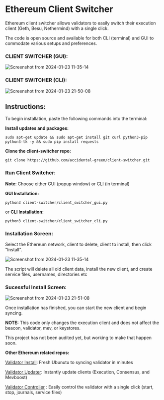 # Ethereum Client Switcher

Ethereum client switcher allows validators to easily switch their execution client (Geth, Besu, Nethermind) with a single click.

The code is open source and available for both CLI (terminal) and GUI to commodate various setups and preferences.

### CLIENT SWITCHER (GUI):
![Screenshot from 2024-01-23 11-35-14](https://github.com/accidental-green/client-switcher/assets/72235883/f26e0138-06ea-4894-a595-b11245cb54ea)

### CLIENT SWITCHER (CLI):
![Screenshot from 2024-01-23 21-50-08](https://github.com/accidental-green/client-switcher/assets/72235883/9f6cfa50-ed37-45df-a3aa-f28717c19264)


## Instructions:

To begin installation, paste the following commands into the terminal:

**Install updates and packages:**

`sudo apt-get update && sudo apt-get install git curl python3-pip python3-tk -y && sudo pip install requests`

**Clone the client-switcher repo:**

`git clone https://github.com/accidental-green/client-switcher.git`

### Run Client Switcher:

**Note**: Choose either GUI (popup window) or CLI (in terminal)

**GUI Installation:**

`python3 client-switcher/client_switcher_gui.py`

or **CLI Installation:**

`python3 client-switcher/client_switcher_cli.py`

### Installation Screen:
Select the Ethereum network, client to delete, client to install, then click "Install".

![Screenshot from 2024-01-23 11-35-14](https://github.com/accidental-green/client-switcher/assets/72235883/f26e0138-06ea-4894-a595-b11245cb54ea)

The script will delete all old client data, install the new client, and create service files, usernames, directories etc

### Sucessful Install Screen:
![Screenshot from 2024-01-23 21-51-08](https://github.com/accidental-green/client-switcher/assets/72235883/f121a02e-74ae-4538-8017-d1e2c996b678)


Once installation has finished, you can start the new client and begin syncing.

**NOTE:** This code only changes the execution client and does not affect the beacon, validator, mev, or keystores.

This project has not been audited yet, but working to make that happen soon.

**Other Ethereum related repos:**

[Validator Install](https://github.com/accidental-green/validator-install): Fresh Ubunutu to syncing validator in minutes

[Validator Updater](https://github.com/accidental-green/validator-updater): Instantly update clients (Execution, Consensus, and Mevboost)

[Validator Controller](https://github.com/accidental-green/validator-controller)
: Easily control the validator with a single click (start, stop, journals, service files)
